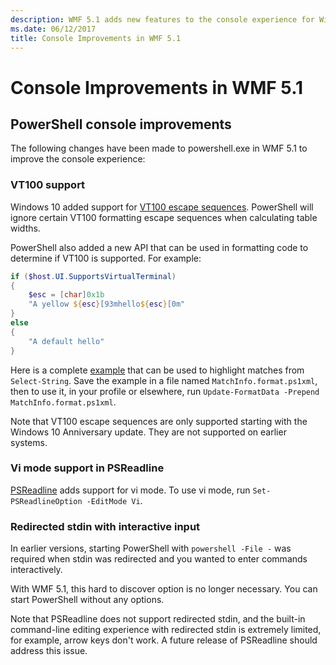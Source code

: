 ```yaml
---
description: WMF 5.1 adds new features to the console experience for Windows PowerShell 5.1.
ms.date: 06/12/2017
title: Console Improvements in WMF 5.1
---
```

# Console Improvements in WMF 5.1

## PowerShell console improvements

The following changes have been made to powershell.exe in WMF 5.1 to improve the console experience:

### VT100 support

Windows 10 added support for [VT100 escape sequences](/windows/console/console-virtual-terminal-sequences).
PowerShell will ignore certain VT100 formatting escape sequences when calculating table widths.

PowerShell also added a new API that can be used in formatting code to determine if VT100 is
supported. For example:

```powershell
if ($host.UI.SupportsVirtualTerminal)
{
    $esc = [char]0x1b
    "A yellow ${esc}[93mhello${esc}[0m"
}
else
{
    "A default hello"
}
```

Here is a complete [example](https://gist.github.com/lzybkr/dcb973dccd54900b67783c48083c28f7) that
can be used to highlight matches from `Select-String`. Save the example in a file named
`MatchInfo.format.ps1xml`, then to use it, in your profile or elsewhere, run
`Update-FormatData -Prepend MatchInfo.format.ps1xml`.

Note that VT100 escape sequences are only supported starting with the Windows 10 Anniversary update.
They are not supported on earlier systems.

### Vi mode support in PSReadline

[PSReadline](https://github.com/PowerShell/PSReadLine) adds support for vi mode. To use vi mode, run `Set-PSReadlineOption -EditMode Vi`.

### Redirected stdin with interactive input

In earlier versions, starting PowerShell with `powershell -File -` was required when stdin was
redirected and you wanted to enter commands interactively.

With WMF 5.1, this hard to discover option is no longer necessary. You can start PowerShell without
any options.

Note that PSReadline does not support redirected stdin, and the built-in command-line editing
experience with redirected stdin is extremely limited, for example, arrow keys don't work. A future
release of PSReadline should address this issue.
